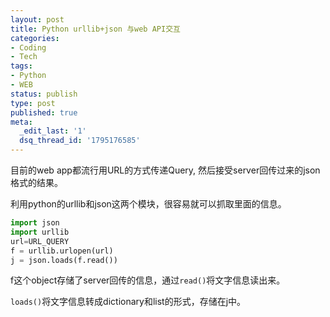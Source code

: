 ```yaml
---
layout: post
title: Python urllib+json 与web API交互
categories:
- Coding
- Tech
tags:
- Python
- WEB
status: publish
type: post
published: true
meta:
  _edit_last: '1'
  dsq_thread_id: '1795176585'
---
```

目前的web app都流行用URL的方式传递Query, 然后接受server回传过来的json格式的结果。

利用python的urllib和json这两个模块，很容易就可以抓取里面的信息。
```python
import json
import urllib
url=URL_QUERY
f = urllib.urlopen(url)
j = json.loads(f.read())
```
f这个object存储了server回传的信息，通过```read()```将文字信息读出来。

```loads()```将文字信息转成dictionary和list的形式，存储在j中。
